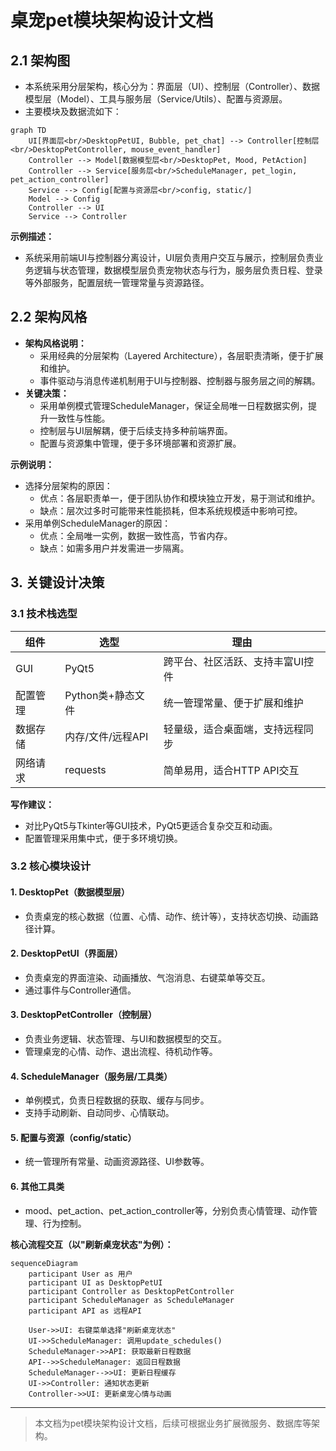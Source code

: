 # 桌宠pet模块架构设计文档

## 2.1 架构图

- 本系统采用分层架构，核心分为：界面层（UI）、控制层（Controller）、数据模型层（Model）、工具与服务层（Service/Utils）、配置与资源层。
- 主要模块及数据流如下：

```mermaid
graph TD
    UI[界面层<br/>DesktopPetUI, Bubble, pet_chat] --> Controller[控制层<br/>DesktopPetController, mouse_event_handler]
    Controller --> Model[数据模型层<br/>DesktopPet, Mood, PetAction]
    Controller --> Service[服务层<br/>ScheduleManager, pet_login, pet_action_controller]
    Service --> Config[配置与资源层<br/>config, static/]
    Model --> Config
    Controller --> UI
    Service --> Controller
```

**示例描述：**
- 系统采用前端UI与控制器分离设计，UI层负责用户交互与展示，控制层负责业务逻辑与状态管理，数据模型层负责宠物状态与行为，服务层负责日程、登录等外部服务，配置层统一管理常量与资源路径。

## 2.2 架构风格

- **架构风格说明：**
  - 采用经典的分层架构（Layered Architecture），各层职责清晰，便于扩展和维护。
  - 事件驱动与消息传递机制用于UI与控制器、控制器与服务层之间的解耦。
- **关键决策：**
  - 采用单例模式管理ScheduleManager，保证全局唯一日程数据实例，提升一致性与性能。
  - 控制层与UI层解耦，便于后续支持多种前端界面。
  - 配置与资源集中管理，便于多环境部署和资源扩展。

**示例说明：**
- 选择分层架构的原因：
  - 优点：各层职责单一，便于团队协作和模块独立开发，易于测试和维护。
  - 缺点：层次过多时可能带来性能损耗，但本系统规模适中影响可控。
- 采用单例ScheduleManager的原因：
  - 优点：全局唯一实例，数据一致性高，节省内存。
  - 缺点：如需多用户并发需进一步隔离。

## 3. 关键设计决策

### 3.1 技术栈选型

| 组件     | 选型         | 理由                                   |
|----------|--------------|----------------------------------------|
| GUI      | PyQt5        | 跨平台、社区活跃、支持丰富UI控件        |
| 配置管理 | Python类+静态文件 | 统一管理常量、便于扩展和维护           |
| 数据存储 | 内存/文件/远程API | 轻量级，适合桌面端，支持远程同步        |
| 网络请求 | requests     | 简单易用，适合HTTP API交互              |

**写作建议：**
- 对比PyQt5与Tkinter等GUI技术，PyQt5更适合复杂交互和动画。
- 配置管理采用集中式，便于多环境切换。

### 3.2 核心模块设计

#### 1. DesktopPet（数据模型层）
- 负责桌宠的核心数据（位置、心情、动作、统计等），支持状态切换、动画路径计算。

#### 2. DesktopPetUI（界面层）
- 负责桌宠的界面渲染、动画播放、气泡消息、右键菜单等交互。
- 通过事件与Controller通信。

#### 3. DesktopPetController（控制层）
- 负责业务逻辑、状态管理、与UI和数据模型的交互。
- 管理桌宠的心情、动作、退出流程、待机动作等。

#### 4. ScheduleManager（服务层/工具类）
- 单例模式，负责日程数据的获取、缓存与同步。
- 支持手动刷新、自动同步、心情联动。

#### 5. 配置与资源（config/static）
- 统一管理所有常量、动画资源路径、UI参数等。

#### 6. 其他工具类
- mood、pet_action、pet_action_controller等，分别负责心情管理、动作管理、行为控制。

**核心流程交互（以"刷新桌宠状态"为例）：**

```mermaid
sequenceDiagram
    participant User as 用户
    participant UI as DesktopPetUI
    participant Controller as DesktopPetController
    participant ScheduleManager as ScheduleManager
    participant API as 远程API
    
    User->>UI: 右键菜单选择"刷新桌宠状态"
    UI->>ScheduleManager: 调用update_schedules()
    ScheduleManager->>API: 获取最新日程数据
    API-->>ScheduleManager: 返回日程数据
    ScheduleManager-->>UI: 更新日程缓存
    UI->>Controller: 通知状态更新
    Controller->>UI: 更新桌宠心情与动画
```

---

> 本文档为pet模块架构设计文档，后续可根据业务扩展微服务、数据库等架构。
